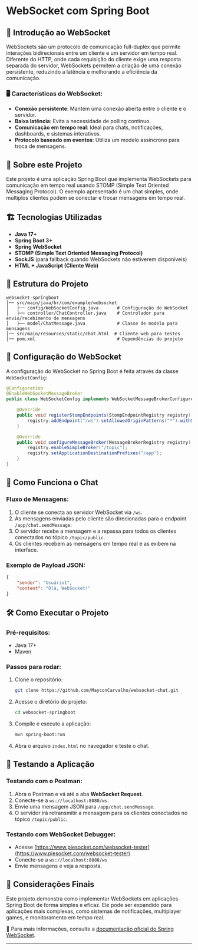 # WebSocket com Spring Boot

## 📌 Introdução ao WebSocket
WebSockets são um protocolo de comunicação full-duplex que permite interações bidirecionais entre um cliente e um servidor em tempo real. Diferente do HTTP, onde cada requisição do cliente exige uma resposta separada do servidor, WebSockets permitem a criação de uma conexão persistente, reduzindo a latência e melhorando a eficiência da comunicação.

### 🖥️ Características do WebSocket:
- **Conexão persistente**: Mantém uma conexão aberta entre o cliente e o servidor.
- **Baixa latência**: Evita a necessidade de polling contínuo.
- **Comunicação em tempo real**: Ideal para chats, notificações, dashboards, e sistemas interativos.
- **Protocolo baseado em eventos**: Utiliza um modelo assíncrono para troca de mensagens.

## 🚀 Sobre este Projeto
Este projeto é uma aplicação Spring Boot que implementa WebSockets para comunicação em tempo real usando STOMP (Simple Text Oriented Messaging Protocol). O exemplo apresentado é um chat simples, onde múltiplos clientes podem se conectar e trocar mensagens em tempo real.

## 🏗️ Tecnologias Utilizadas
- **Java 17+**
- **Spring Boot 3+**
- **Spring WebSocket**
- **STOMP (Simple Text Oriented Messaging Protocol)**
- **SockJS** (para fallback quando WebSockets não estiverem disponíveis)
- **HTML + JavaScript (Cliente Web)**

## 📜 Estrutura do Projeto
```
websocket-springboot
│── src/main/java/br/com/example/websocket
│   ├── config/WebSocketConfig.java       # Configuração do WebSocket
│   ├── controller/ChatController.java    # Controlador para envio/recebimento de mensagens
│   ├── model/ChatMessage.java            # Classe de modelo para mensagens
│── src/main/resources/static/chat.html  # Cliente web para testes
│── pom.xml                               # Dependências do projeto
```

## 🔧 Configuração do WebSocket
A configuração do WebSocket no Spring Boot é feita através da classe `WebSocketConfig`:

```java
@Configuration
@EnableWebSocketMessageBroker
public class WebSocketConfig implements WebSocketMessageBrokerConfigurer {

    @Override
    public void registerStompEndpoints(StompEndpointRegistry registry) {
        registry.addEndpoint("/ws").setAllowedOriginPatterns("*").withSockJS();
    }

    @Override
    public void configureMessageBroker(MessageBrokerRegistry registry) {
        registry.enableSimpleBroker("/topic");
        registry.setApplicationDestinationPrefixes("/app");
    }
}
```

## 💬 Como Funciona o Chat
### **Fluxo de Mensagens:**
1. O cliente se conecta ao servidor WebSocket via `/ws`.
2. As mensagens enviadas pelo cliente são direcionadas para o endpoint `/app/chat.sendMessage`.
3. O servidor recebe a mensagem e a repassa para todos os clientes conectados no tópico `/topic/public`.
4. Os clientes recebem as mensagens em tempo real e as exibem na interface.

### **Exemplo de Payload JSON:**
```json
{
    "sender": "Usuário1",
    "content": "Olá, WebSocket!"
}
```

## 🛠️ Como Executar o Projeto
### **Pré-requisitos:**
- Java 17+
- Maven

### **Passos para rodar:**
1. Clone o repositório:
   ```sh
   git clone https://github.com/MayconCarvalho/websocket-chat.git
   ```
2. Acesse o diretório do projeto:
   ```sh
   cd websocket-springboot
   ```
3. Compile e execute a aplicação:
   ```sh
   mvn spring-boot:run
   ```
4. Abra o arquivo `index.html` no navegador e teste o chat.

## 🧪 Testando a Aplicação
### **Testando com o Postman:**
1. Abra o Postman e vá até a aba **WebSocket Request**.
2. Conecte-se a `ws://localhost:8080/ws`.
3. Envie uma mensagem JSON para `/app/chat.sendMessage`.
4. O servidor irá retransmitir a mensagem para os clientes conectados no tópico `/topic/public`.

### **Testando com WebSocket Debugger:**
- Acesse [https://www.piesocket.com/websocket-tester](https://www.piesocket.com/websocket-tester)
- Conecte-se a `ws://localhost:8080/ws`
- Envie mensagens e veja a resposta.

## 📌 Considerações Finais
Este projeto demonstra como implementar WebSockets em aplicações Spring Boot de forma simples e eficaz. Ele pode ser expandido para aplicações mais complexas, como sistemas de notificações, multiplayer games, e monitoramento em tempo real.

🔗 Para mais informações, consulte a [documentação oficial do Spring WebSocket](https://docs.spring.io/spring-framework/docs/current/reference/html/web.html#websocket).

---